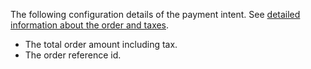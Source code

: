 The following configuration details of the payment intent. See [detailed information about the order and taxes](https://docs.dojo.tech/docs/accept-payments/checkout-page/configuration#show-detailed-information-about-the-order-and-taxes).

- The total order amount including tax.
- The order reference id.
